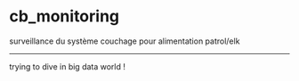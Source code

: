 # cb_monitoring
surveillance du système couchage pour alimentation patrol/elk
___

trying to dive in big data world !
